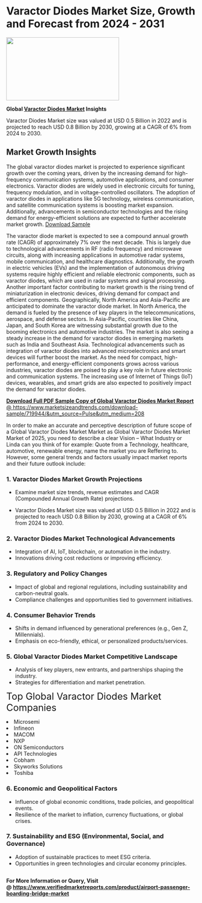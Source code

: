 <H1>Varactor Diodes Market Size, Growth and Forecast from 2024 - 2031</H1><img class="aligncenter size-medium wp-image-584254" src="https://thirdeyenews.in/wp-content/uploads/2024/09/Global-Market-Research-300x168.jpeg" alt="" width="300" height="168" /><p><strong>Global&nbsp;<a href="https://www.marketsizeandtrends.com/download-sample/719944/&amp;utm_source=Pulse&amp;utm_medium=208">Varactor Diodes Market</a> Insights</strong></p><p>Varactor Diodes Market size was valued at USD 0.5 Billion in 2022 and is projected to reach USD 0.8 Billion by 2030, growing at a CAGR of 6% from 2024 to 2030.</p><p><h2>Market Growth Insights</h2> The global varactor diodes market is projected to experience significant growth over the coming years, driven by the increasing demand for high-frequency communication systems, automotive applications, and consumer electronics. Varactor diodes are widely used in electronic circuits for tuning, frequency modulation, and in voltage-controlled oscillators. The adoption of varactor diodes in applications like 5G technology, wireless communication, and satellite communication systems is boosting market expansion. Additionally, advancements in semiconductor technologies and the rising demand for energy-efficient solutions are expected to further accelerate market growth. <a href="download-sample-link">Download Sample</a> <p>The varactor diode market is expected to see a compound annual growth rate (CAGR) of approximately 7% over the next decade. This is largely due to technological advancements in RF (radio frequency) and microwave circuits, along with increasing applications in automotive radar systems, mobile communication, and healthcare diagnostics. Additionally, the growth in electric vehicles (EVs) and the implementation of autonomous driving systems require highly efficient and reliable electronic components, such as varactor diodes, which are used in radar systems and signal processing. Another important factor contributing to market growth is the rising trend of miniaturization in electronic devices, driving demand for compact and efficient components. Geographically, North America and Asia-Pacific are anticipated to dominate the varactor diode market. In North America, the demand is fueled by the presence of key players in the telecommunications, aerospace, and defense sectors. In Asia-Pacific, countries like China, Japan, and South Korea are witnessing substantial growth due to the booming electronics and automotive industries. The market is also seeing a steady increase in the demand for varactor diodes in emerging markets such as India and Southeast Asia. Technological advancements such as integration of varactor diodes into advanced microelectronics and smart devices will further boost the market. As the need for compact, high-performance, and energy-efficient components grows across various industries, varactor diodes are poised to play a key role in future electronic and communication systems. The increasing use of Internet of Things (IoT) devices, wearables, and smart grids are also expected to positively impact the demand for varactor diodes. <a href="get-more-info-link"></p><p><span class=""><strong>Download Full PDF Sample Copy of Global Varactor Diodes Market Report</strong> @ <a href="https://www.marketsizeandtrends.com/download-sample/719944/&amp;utm_source=Pulse&amp;utm_medium=208" target="_blank">https://www.marketsizeandtrends.com/download-sample/719944/&amp;utm_source=Pulse&amp;utm_medium=208</a></span></p><p>In order to make an accurate and perceptive description of future scope of a Global&nbsp;Varactor Diodes Market Market as Global&nbsp;Varactor Diodes Market Market of 2025, you need to describe a clear Vision &ndash; What Industry or Linda can you think of for example: Quote from a Technology, healthcare, automotive, renewable energy, name the market you are Reffering to. However, some general trends and factors usually impact market reports and their future outlook include:</p><h3>1.&nbsp;<strong>Varactor Diodes Market Growth Projections</strong></h3><ul><li>Examine market size trends, revenue estimates and CAGR (Compounded Annual Growth Rate) projections.</li><li><p>Varactor Diodes Market size was valued at USD 0.5 Billion in 2022 and is projected to reach USD 0.8 Billion by 2030, growing at a CAGR of 6% from 2024 to 2030.</p></li></ul><h3>2.&nbsp;<strong>Varactor Diodes Market Technological Advancements</strong></h3><ul><li>Integration of AI, IoT, blockchain, or automation in the industry.</li><li>Innovations driving cost reductions or improving efficiency.</li></ul><h3>3.&nbsp;<strong>Regulatory and Policy Changes</strong></h3><ul><li>Impact of global and regional regulations, including sustainability and carbon-neutral goals.</li><li>Compliance challenges and opportunities tied to government initiatives.</li></ul><h3>4.&nbsp;<strong>Consumer Behavior Trends</strong></h3><ul><li>Shifts in demand influenced by generational preferences (e.g., Gen Z, Millennials).</li><li>Emphasis on eco-friendly, ethical, or personalized products/services.</li></ul><h3>5.&nbsp;<strong>Global Varactor Diodes Market Competitive Landscape</strong></h3><ul><li>Analysis of key players, new entrants, and partnerships shaping the industry.</li><li>Strategies for differentiation and market penetration.</li></ul><p data-pm-slice="1 1 []"><span style="color: inherit; font-family: inherit; font-size: 25px;">Top Global Varactor Diodes Market Companies</span></p><div class="" data-test-id=""><p><li> Microsemi</li><li> Infineon</li><li> MACOM</li><li> NXP</li><li> ON Semiconductors</li><li> API Technologies</li><li> Cobham</li><li> Skyworks Solutions</li><li> Toshiba</li></p></div><h3>6.&nbsp;<strong>Economic and Geopolitical Factors</strong></h3><ul><li>Influence of global economic conditions, trade policies, and geopolitical events.</li><li>Resilience of the market to inflation, currency fluctuations, or global crises.</li></ul><h3>7.&nbsp;<strong>Sustainability and ESG (Environmental, Social, and Governance)</strong></h3><ul><li>Adoption of sustainable practices to meet ESG criteria.</li><li>Opportunities in green technologies and circular economy principles.</li></ul><h2><strong style="font-size: 14px;">For More Information or Query, Visit @&nbsp;</strong><a style="background-color: #ffffff; font-size: 14px;" href="https://www.marketsizeandtrends.com/report/varactor-diodes-market/" target="_blank">https://www.verifiedmarketreports.com/product/airport-passenger-boarding-bridge-market</a></h2>
